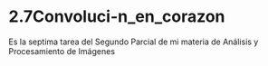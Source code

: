 # 2.7Convoluci-n_en_corazon
Es la septima tarea del Segundo Parcial de mi materia de Análisis y Procesamiento de Imágenes
